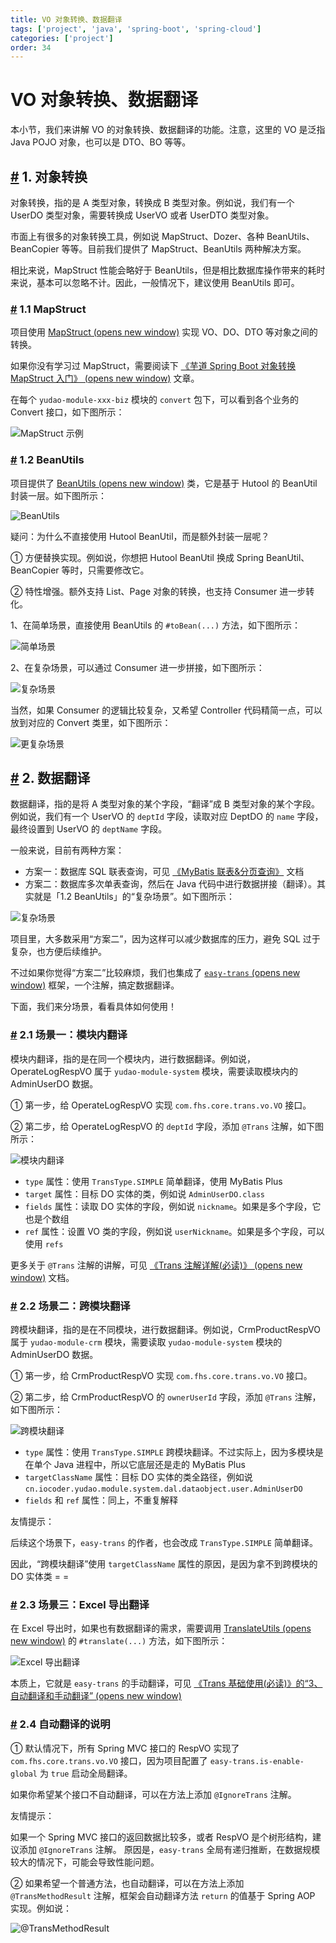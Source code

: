 ```yaml
---
title: VO 对象转换、数据翻译
tags: ['project', 'java', 'spring-boot', 'spring-cloud']
categories: ['project']
order: 34
---
```

# VO 对象转换、数据翻译

本小节，我们来讲解 VO 的对象转换、数据翻译的功能。注意，这里的 VO 是泛指 Java POJO 对象，也可以是 DTO、BO 等等。

 ## [#](#_1-对象转换) 1. 对象转换

 对象转换，指的是 A 类型对象，转换成 B 类型对象。例如说，我们有一个 UserDO 类型对象，需要转换成 UserVO 或者 UserDTO 类型对象。

 市面上有很多的对象转换工具，例如说 MapStruct、Dozer、各种 BeanUtils、BeanCopier 等等。目前我们提供了 MapStruct、BeanUtils 两种解决方案。

 相比来说，MapStruct 性能会略好于 BeanUtils，但是相比数据库操作带来的耗时来说，基本可以忽略不计。因此，一般情况下，建议使用 BeanUtils 即可。

 ### [#](#_1-1-mapstruct) 1.1 MapStruct

 项目使用 [MapStruct  (opens new window)](https://www.iocoder.cn/Spring-Boot/MapStruct/?yudao) 实现 VO、DO、DTO 等对象之间的转换。

 如果你没有学习过 MapStruct，需要阅读下 [《芋道 Spring Boot 对象转换 MapStruct 入门》  (opens new window)](https://www.iocoder.cn/Spring-Boot/MapStruct/?yudao) 文章。

 在每个 `yudao-module-xxx-biz` 模块的 `convert` 包下，可以看到各个业务的 Convert 接口，如下图所示：

 ![MapStruct 示例](https://doc.iocoder.cn/img/%E5%90%8E%E7%AB%AF%E6%89%8B%E5%86%8C/VO/MapStruct.png)

 ### [#](#_1-2-beanutils) 1.2 BeanUtils

 项目提供了 [BeanUtils  (opens new window)](https://github.com/YunaiV/ruoyi-vue-pro/blob/master/yudao-framework/yudao-common/src/main/java/cn/iocoder/yudao/framework/common/util/object/BeanUtils.java) 类，它是基于 Hutool 的 BeanUtil 封装一层。如下图所示：

 ![BeanUtils](https://doc.iocoder.cn/img/%E5%90%8E%E7%AB%AF%E6%89%8B%E5%86%8C/VO/BeanUtils.png)

 疑问：为什么不直接使用 Hutool BeanUtil，而是额外封装一层呢？

 ① 方便替换实现。例如说，你想把 Hutool BeanUtil 换成 Spring BeanUtil、BeanCopier 等时，只需要修改它。

 ② 特性增强。额外支持 List、Page 对象的转换，也支持 Consumer 进一步转化。

 1、在简单场景，直接使用 BeanUtils 的 `#toBean(...)` 方法，如下图所示：

 ![简单场景](https://doc.iocoder.cn/img/%E5%90%8E%E7%AB%AF%E6%89%8B%E5%86%8C/VO/BeanUtils-01.png)

 2、在复杂场景，可以通过 Consumer 进一步拼接，如下图所示：

 ![复杂场景](https://doc.iocoder.cn/img/%E5%90%8E%E7%AB%AF%E6%89%8B%E5%86%8C/VO/BeanUtils-02.png)

 当然，如果 Consumer 的逻辑比较复杂，又希望 Controller 代码精简一点，可以放到对应的 Convert 类里，如下图所示：

 ![更复杂场景](https://doc.iocoder.cn/img/%E5%90%8E%E7%AB%AF%E6%89%8B%E5%86%8C/VO/BeanUtils-03.png)

 ## [#](#_2-数据翻译) 2. 数据翻译

 数据翻译，指的是将 A 类型对象的某个字段，“翻译”成 B 类型对象的某个字段。例如说，我们有一个 UserVO 的 `deptId` 字段，读取对应 DeptDO 的 `name` 字段，最终设置到 UserVO 的 `deptName` 字段。

 一般来说，目前有两种方案：

 * 方案一：数据库 SQL 联表查询，可见 [《MyBatis 联表&分页查询》](/mybatis-pro/) 文档
* 方案二：数据库多次单表查询，然后在 Java 代码中进行数据拼接（翻译）。其实就是「1.2 BeanUtils」的“复杂场景”。如下图所示：

 ![复杂场景](https://doc.iocoder.cn/img/%E5%90%8E%E7%AB%AF%E6%89%8B%E5%86%8C/VO/BeanUtils-02.png)

 项目里，大多数采用“方案二”，因为这样可以减少数据库的压力，避免 SQL 过于复杂，也方便后续维护。

 不过如果你觉得“方案二”比较麻烦，我们也集成了 [`easy-trans`  (opens new window)](https://gitee.com/dromara/easy_trans) 框架，一个注解，搞定数据翻译。

 下面，我们来分场景，看看具体如何使用！

 ### [#](#_2-1-场景一-模块内翻译) 2.1 场景一：模块内翻译

 模块内翻译，指的是在同一个模块内，进行数据翻译。例如说，OperateLogRespVO 属于 `yudao-module-system` 模块，需要读取模块内的 AdminUserDO 数据。

 ① 第一步，给 OperateLogRespVO 实现 `com.fhs.core.trans.vo.VO` 接口。

 ② 第二步，给 OperateLogRespVO 的 `deptId` 字段，添加 `@Trans` 注解，如下图所示：

 ![模块内翻译](https://doc.iocoder.cn/img/%E5%90%8E%E7%AB%AF%E6%89%8B%E5%86%8C/VO/%E6%A8%A1%E5%9D%97%E5%86%85%E7%BF%BB%E8%AF%91.png)

 * `type` 属性：使用 `TransType.SIMPLE` 简单翻译，使用 MyBatis Plus
* `target` 属性：目标 DO 实体的类，例如说 `AdminUserDO.class`
* `fields` 属性：读取 DO 实体的字段，例如说 `nickname`。如果是多个字段，它也是个数组
* `ref` 属性：设置 VO 类的字段，例如说 `userNickname`。如果是多个字段，可以使用 `refs`

 更多关于 `@Trans` 注解的讲解，可见 [《Trans 注解详解(必读)》  (opens new window)](http://easy-trans.fhs-opensource.top/components/trans.html) 文档。

 ### [#](#_2-2-场景二-跨模块翻译) 2.2 场景二：跨模块翻译

 跨模块翻译，指的是在不同模块，进行数据翻译。例如说，CrmProductRespVO 属于 `yudao-module-crm` 模块，需要读取 `yudao-module-system` 模块的 AdminUserDO 数据。

 ① 第一步，给 CrmProductRespVO 实现 `com.fhs.core.trans.vo.VO` 接口。

 ② 第二步，给 CrmProductRespVO 的 `ownerUserId` 字段，添加 `@Trans` 注解，如下图所示：

 ![跨模块翻译](https://doc.iocoder.cn/img/%E5%90%8E%E7%AB%AF%E6%89%8B%E5%86%8C/VO/%E8%B7%A8%E6%A8%A1%E5%9D%97%E7%BF%BB%E8%AF%91.png)

 * `type` 属性：使用 `TransType.SIMPLE` 跨模块翻译。不过实际上，因为多模块是在单个 Java 进程中，所以它底层还是走的 MyBatis Plus
* `targetClassName` 属性：目标 DO 实体的类全路径，例如说 `cn.iocoder.yudao.module.system.dal.dataobject.user.AdminUserDO`
* `fields` 和 `ref` 属性：同上，不重复解释

 友情提示：

 后续这个场景下，`easy-trans` 的作者，也会改成 `TransType.SIMPLE` 简单翻译。

 因此，“跨模块翻译”使用 `targetClassName` 属性的原因，是因为拿不到跨模块的 DO 实体类 = =

 ### [#](#_2-3-场景三-excel-导出翻译) 2.3 场景三：Excel 导出翻译

 在 Excel 导出时，如果也有数据翻译的需求，需要调用 [TranslateUtils  (opens new window)](https://github.com/YunaiV/ruoyi-vue-pro/blob/master/yudao-framework/yudao-spring-boot-starter-mybatis/src/main/java/cn/iocoder/yudao/framework/translate/core/TranslateUtils.java) 的 `#translate(...)` 方法，如下图所示：

 ![Excel 导出翻译](https://doc.iocoder.cn/img/%E5%90%8E%E7%AB%AF%E6%89%8B%E5%86%8C/VO/%E5%AF%BC%E5%87%BA%E7%BF%BB%E8%AF%91.png)

 本质上，它就是 `easy-trans` 的手动翻译，可见 [《Trans 基础使用(必读)》的“3、自动翻译和手动翻译”  (opens new window)](http://easy-trans.fhs-opensource.top/components/basic.html#_3%E3%80%81%E8%87%AA%E5%8A%A8%E7%BF%BB%E8%AF%91%E5%92%8C%E6%89%8B%E5%8A%A8%E7%BF%BB%E8%AF%91)

 ### [#](#_2-4-自动翻译的说明) 2.4 自动翻译的说明

 ① 默认情况下，所有 Spring MVC 接口的 RespVO 实现了 `com.fhs.core.trans.vo.VO` 接口，因为项目配置了 `easy-trans.is-enable-global` 为 `true` 启动全局翻译。

 如果你希望某个接口不自动翻译，可以在方法上添加 `@IgnoreTrans` 注解。

 友情提示：

 如果一个 Spring MVC 接口的返回数据比较多，或者 RespVO 是个树形结构，建议添加 `@IgnoreTrans` 注解。
原因是，`easy-trans` 全局有递归推断，在数据规模较大的情况下，可能会导致性能问题。

 ② 如果希望一个普通方法，也自动翻译，可以在方法上添加 `@TransMethodResult` 注解，框架会自动翻译方法 `return` 的值基于 Spring AOP 实现。例如说：

 ![@TransMethodResult](https://doc.iocoder.cn/img/%E5%90%8E%E7%AB%AF%E6%89%8B%E5%86%8C/VO/TransMethodResult.png)

